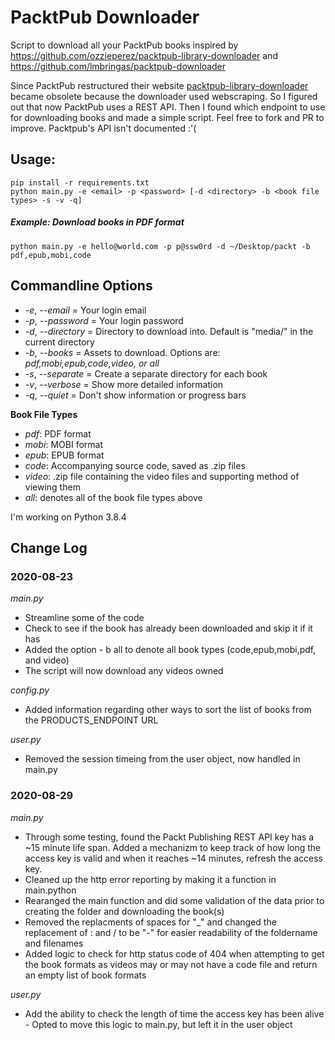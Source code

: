 # PacktPub Downloader

Script to download all your PacktPub books inspired by https://github.com/ozzieperez/packtpub-library-downloader and https://github.com/lmbringas/packtpub-downloader

Since PacktPub restructured their website [packtpub-library-downloader](https://github.com/ozzieperez/packtpub-library-downloader) became obsolete because the downloader used webscraping. So I figured out that now PacktPub uses a REST API. Then I found which endpoint to use for downloading books and made a simple script. Feel free to fork and PR to improve. Packtpub's API isn't documented :'(

## Usage:
    pip install -r requirements.txt
	python main.py -e <email> -p <password> [-d <directory> -b <book file types> -s -v -q]

##### Example: Download books in PDF format
	python main.py -e hello@world.com -p p@ssw0rd -d ~/Desktop/packt -b pdf,epub,mobi,code

## Commandline Options
- *-e*, *--email* = Your login email
- *-p*, *--password* = Your login password
- *-d*, *--directory* = Directory to download into. Default is "media/" in the current directory
- *-b*, *--books* = Assets to download. Options are: *pdf,mobi,epub,code,video, or all*
- *-s*, *--separate* = Create a separate directory for each book
- *-v*, *--verbose* = Show more detailed information
- *-q*, *--quiet* = Don't show information or progress bars

**Book File Types**

- *pdf*: PDF format
- *mobi*: MOBI format
- *epub*: EPUB format
- *code*: Accompanying source code, saved as .zip files
- *video*: .zip file containing the video files and supporting method of viewing them
- *all*: denotes all of the book file types above

I'm working on Python 3.8.4

## Change Log

### 2020-08-23

*main.py*
- Streamline some of the code
- Check to see if the book has already been downloaded and skip it if it has
- Added the option - b all to denote all book types (code,epub,mobi,pdf, and video)
- The script will now download any videos owned

*config.py*
- Added information regarding other ways to sort the list of books from the PRODUCTS_ENDPOINT URL

*user.py*
- Removed the session timeing from the user object, now handled in main.py

### 2020-08-29

*main.py*
- Through some testing, found the Packt Publishing REST API key has a ~15 minute life span. Added a mechanizm to keep track of how long the access key is valid and when it reaches ~14 minutes, refresh the access key.
- Cleaned up the http error reporting by making it a function in main.python
- Rearanged the main function and did some validation of the data prior to creating the folder and downloading the book(s)
- Removed the replacments of spaces for "_" and changed the replacement of : and / to be "-" for easier readability of the foldername and filenames
- Added logic to check for http status code of 404 when attempting to get the book formats as videos may or may not have a code file and return an empty list of book formats

*user.py*
- Add the ability to check the length of time the access key has been alive - Opted to move this logic to main.py, but left it in the user object

